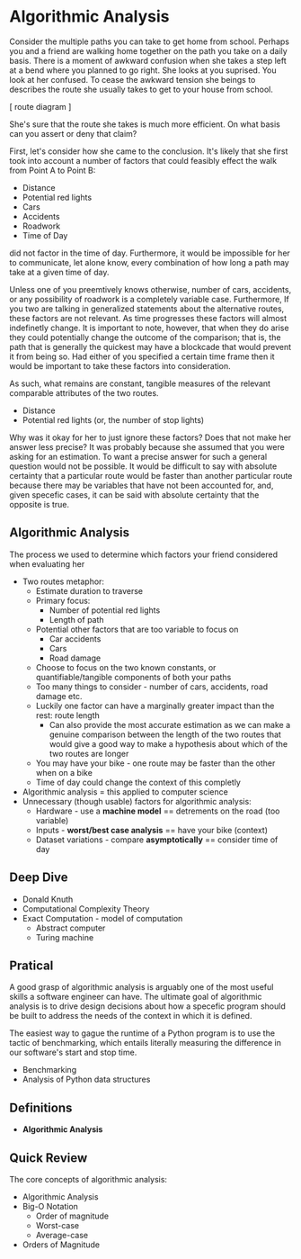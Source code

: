 # Algorithmic Analysis
Consider the multiple paths you can take to get home from school. Perhaps you and a friend are
walking home together on the path you take on a daily basis. There is a moment of awkward 
confusion when she takes a step left at a bend where you planned to go right. She looks at 
you suprised. You look at her confused. To cease the awkward tension she beings to describes 
the route she usually takes to get to your house from school.

[ route diagram ]

She's sure that the route she takes is much more efficient. On what basis can you assert or
deny that claim?

First, let's consider how she came to the conclusion. It's likely that she first took into 
account a number of factors that could feasibly effect the walk from Point A to Point B:
- Distance
- Potential red lights
- Cars
- Accidents
- Roadwork
- Time of Day

did not factor in the time of day. Furthermore, it would be impossible for her to 
communicate, let alone know, every combination of how long a path may take at a given 
time of day.

Unless one of you preemtively knows otherwise, number of cars, accidents, or any 
possibility of roadwork is a completely variable case. Furthermore, If you two are talking
in generalized statements about the alternative routes, these factors are not relevant. As
time progresses these factors will almost indefinetly change. It is important to note,
however, that when they do arise they could potentially change the outcome of the comparison; 
that is, the path that is generally the quickest may have a blockcade that 
would prevent it from being so. Had either of you specified a certain time frame then
it would be important to take these factors into consideration.

As such, what remains are constant, tangible measures of the relevant comparable attributes
of the two routes.
- Distance
- Potential red lights (or, the number of stop lights)

Why was it okay for her to just ignore these factors? Does that not make her answer less
precise? It was probably because she assumed that you were asking for an estimation. To 
want a precise answer for such a general question would not be possible. It would be
difficult to say with absolute certainty that a particular route would be faster than another
particular route because there may be variables that have not been accounted for, and,
given specefic cases, it can be said with absolute certainty that the opposite is true.

## Algorithmic Analysis
The process we used to determine which factors your friend considered when evaluating her


- Two routes metaphor:
    + Estimate duration to traverse
    + Primary focus:
        * Number of potential red lights
        * Length of path
    + Potential other factors that are too variable to focus on
        * Car accidents
        * Cars  
        * Road damage
    + Choose to focus on the two known constants, or quantifiable/tangible components of both 
      your paths
    + Too many things to consider - number of cars, accidents, road damage etc.
    + Luckily one factor can have a marginally greater impact than the rest: route length
        * Can also provide the most accurate estimation as we can make a genuine comparison
          between the length of the two routes that would give a good way to make a hypothesis
          about which of the two routes are longer
    + You may have your bike - one route may be faster than the other when on a bike
    + Time of day could change the context of this completly
- Algorithmic analysis = this applied to computer science
- Unnecessary (though usable) factors for algorithmic analysis:
    + Hardware - use a **machine model** == detrements on the road (too variable)
    + Inputs - **worst/best case analysis** == have your bike (context)
    + Dataset variations - compare **asymptotically** == consider time of day


## Deep Dive
- Donald Knuth
- Computational Complexity Theory
- Exact Computation - model of computation
    + Abstract computer
    + Turing machine 

## Pratical
A good grasp of algorithmic analysis is arguably one of the most useful skills a software
engineer can have. The ultimate goal of algorithmic analysis is to drive design decisions about
how a specefic program should be built to address the needs of the context in which it is defined.

The easiest way to gague the runtime of a Python program is to use the tactic of benchmarking, 
which entails literally measuring the difference in our software's start and stop time.


- Benchmarking
- Analysis of Python data structures


## Definitions
- **Algorithmic Analysis**

## Quick Review
The core concepts of algorithmic analysis:
- Algorithmic Analysis
- Big-O Notation 
    + Order of magnitude
    + Worst-case
    + Average-case
- Orders of Magnitude

